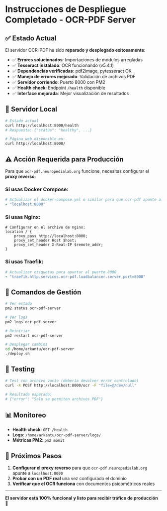 # Instrucciones de Despliegue Completado - OCR-PDF Server

## ✅ Estado Actual

El servidor OCR-PDF ha sido **reparado y desplegado exitosamente**:

- ✅ **Errores solucionados**: Importaciones de módulos arregladas
- ✅ **Tesseract instalado**: OCR funcionando (v5.4.1)  
- ✅ **Dependencias verificadas**: pdf2image, pytesseract OK
- ✅ **Manejo de errores mejorado**: Validación de archivos PDF
- ✅ **Servidor corriendo**: Puerto 8000 con PM2
- ✅ **Health check**: Endpoint `/health` disponible
- ✅ **Interface mejorada**: Mejor visualización de resultados

## 🚀 Servidor Local

```bash
# Estado actual
curl http://localhost:8000/health
# Respuesta: {"status": "healthy", ...}

# Página web disponible en:
curl http://localhost:8000/
```

## ⚠️ Acción Requerida para Producción

Para que `ocr-pdf.neuropedialab.org` funcione, necesitas configurar el **proxy reverso**:

### Si usas Docker Compose:
```yaml
# Actualizar el docker-compose.yml o similar para que ocr-pdf apunte a:
- "localhost:8000"
```

### Si usas Nginx:
```nginx
# Configurar en el archivo de nginx:
location / {
    proxy_pass http://localhost:8000;
    proxy_set_header Host $host;
    proxy_set_header X-Real-IP $remote_addr;
}
```

### Si usas Traefik:
```yaml
# Actualizar etiquetas para apuntar al puerto 8000
- "traefik.http.services.ocr-pdf.loadbalancer.server.port=8000"
```

## 🔧 Comandos de Gestión

```bash
# Ver estado
pm2 status ocr-pdf-server

# Ver logs
pm2 logs ocr-pdf-server

# Reiniciar
pm2 restart ocr-pdf-server

# Desplegar cambios
cd /home/arkantu/ocr-pdf-server
./deploy.sh
```

## 🧪 Testing

```bash
# Test con archivo vacío (debería devolver error controlado)
curl -X POST http://localhost:8000/ocr -F "file=@/dev/null"

# Resultado esperado:
# {"error": "Solo se permiten archivos PDF"}
```

## 📊 Monitoreo

- **Health check**: `GET /health`
- **Logs**: `/home/arkantu/ocr-pdf-server/logs/`
- **Métricas PM2**: `pm2 monit`

## 🎯 Próximos Pasos

1. **Configurar el proxy reverso** para que `ocr-pdf.neuropedialab.org` apunte a `localhost:8000`
2. **Probar con un PDF real** una vez configurado el dominio
3. **Verificar que el OCR funciona** con documentos psicométricos reales

---

**El servidor está 100% funcional y listo para recibir tráfico de producción** 🚀